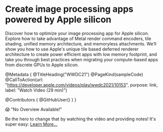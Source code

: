 # Create image processing apps powered by Apple silicon

Discover how to optimize your image processing app for Apple silicon. Explore how to take advantage of Metal render command encoders, tile shading, unified memory architecture, and memoryless attachments. We’ll show you how to use Apple's unique tile based deferred renderer architecture to create power efficient apps with low memory footprint, and take you through best practices when migrating your compute-based apps from discrete GPUs to Apple silicon.

@Metadata {
   @TitleHeading("WWDC21")
   @PageKind(sampleCode)
   @CallToAction(url: "https://developer.apple.com/videos/play/wwdc2021/10153", purpose: link, label: "Watch Video (29 min)")

   @Contributors {
      @GitHubUser(<replace this with your GitHub handle>)
   }
}

😱 "No Overview Available!"

Be the hero to change that by watching the video and providing notes! It's super easy:
 [Learn More…](https://wwdcnotes.com/documentation/wwdcnotes/contributing)
